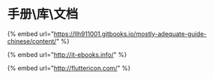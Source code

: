 # 手册\库\文档

{% embed url="https://llh911001.gitbooks.io/mostly-adequate-guide-chinese/content/" %}

{% embed url="http://it-ebooks.info/" %}

{% embed url="http://fluttericon.com/" %}



